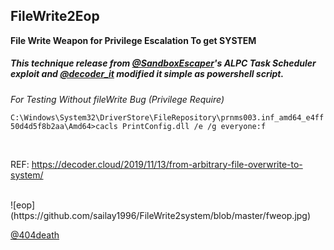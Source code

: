 ## FileWrite2Eop

****File Write Weapon for Privilege Escalation To get SYSTEM****

##### This technique release from [@SandboxEscaper](https://twitter.com/SandboxBear)'s ALPC Task Scheduler exploit and [@decoder_it](https://twitter.com/decoder_it) modified it simple as powershell script.


*For Testing Without fileWrite Bug (Privilege Require)*

`C:\Windows\System32\DriverStore\FileRepository\prnms003.inf_amd64_e4ff50d4d5f8b2aa\Amd64>cacls PrintConfig.dll /e /g everyone:f`

<br>

REF: https://decoder.cloud/2019/11/13/from-arbitrary-file-overwrite-to-system/

<br>
![eop](https://github.com/sailay1996/FileWrite2system/blob/master/fweop.jpg)

[@404death](https://twitter.com/404death)
